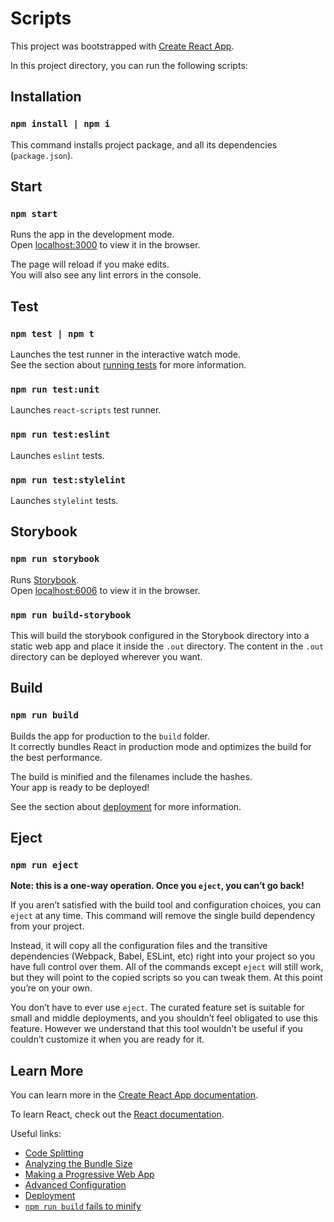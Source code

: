 # Scripts

This project was bootstrapped with [Create React App](https://github.com/facebook/create-react-app).

In this project directory, you can run the following scripts:

## Installation

### `npm install | npm i`

This command installs project package, and all its dependencies (`package.json`).

## Start

### `npm start`

Runs the app in the development mode.<br />
Open [localhost:3000](http://localhost:3000) to view it in the browser.

The page will reload if you make edits.<br />
You will also see any lint errors in the console.

## Test

### `npm test | npm t`

Launches the test runner in the interactive watch mode.<br>
See the section about [running tests](https://facebook.github.io/create-react-app/docs/running-tests) for more information.

### `npm run test:unit`

Launches `react-scripts` test runner.

### `npm run test:eslint`

Launches `eslint` tests.

### `npm run test:stylelint`

Launches `stylelint` tests.

## Storybook

### `npm run storybook`

Runs [Storybook](https://storybook.js.org).<br />
Open [localhost:6006](http://localhost:6006) to view it in the browser.

### `npm run build-storybook`

This will build the storybook configured in the Storybook directory into a static web app and place it inside the `.out` directory. The content in the `.out` directory can be deployed wherever you want.

## Build

### `npm run build`

Builds the app for production to the `build` folder.<br>
It correctly bundles React in production mode and optimizes the build for the best performance.

The build is minified and the filenames include the hashes.<br>
Your app is ready to be deployed!

See the section about [deployment](https://facebook.github.io/create-react-app/docs/deployment) for more information.

## Eject

### `npm run eject`

**Note: this is a one-way operation. Once you `eject`, you can’t go back!**

If you aren’t satisfied with the build tool and configuration choices, you can `eject` at any time. This command will remove the single build dependency from your project.

Instead, it will copy all the configuration files and the transitive dependencies (Webpack, Babel, ESLint, etc) right into your project so you have full control over them. All of the commands except `eject` will still work, but they will point to the copied scripts so you can tweak them. At this point you’re on your own.

You don’t have to ever use `eject`. The curated feature set is suitable for small and middle deployments, and you shouldn’t feel obligated to use this feature. However we understand that this tool wouldn’t be useful if you couldn’t customize it when you are ready for it.

## Learn More

You can learn more in the [Create React App documentation](https://facebook.github.io/create-react-app/docs/getting-started).

To learn React, check out the [React documentation](https://reactjs.org/).

Useful links:

- [Code Splitting](https://facebook.github.io/create-react-app/docs/code-splitting)
- [Analyzing the Bundle Size](https://facebook.github.io/create-react-app/docs/analyzing-the-bundle-size)
- [Making a Progressive Web App](https://facebook.github.io/create-react-app/docs/making-a-progressive-web-app)
- [Advanced Configuration](https://facebook.github.io/create-react-app/docs/advanced-configuration)
- [Deployment](https://facebook.github.io/create-react-app/docs/deployment)
- [`npm run build` fails to minify](https://facebook.github.io/create-react-app/docs/troubleshooting#npm-run-build-fails-to-minify)
